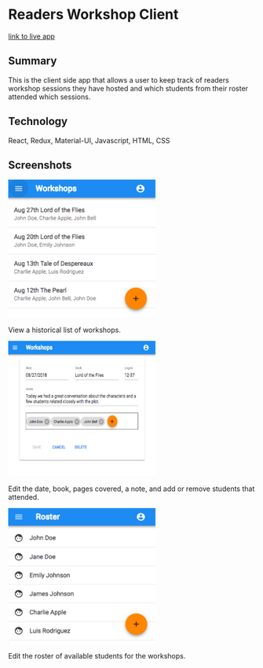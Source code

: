 # Readers Workshop Client
[link to live app](https://reading-workshop-client.netlify.com/)

## Summary
This is the client side app that allows a user to keep track of readers workshop sessions they have hosted and which students from their roster attended which sessions.

## Technology
React, Redux, Material-UI, Javascript, HTML, CSS

## Screenshots
<img src="./src/images/workshops.png" width="300px" />
<p>View a historical list of workshops.</p>

<img src="./src/images/workshop.png" width="300px" height="275px" />
<p>Edit the date, book, pages covered, a note, and add or remove students that attended.</p>


<img src="./src/images/roster.png" width="300px" height="275px" />
<p>Edit the roster of available students for the workshops.</p>